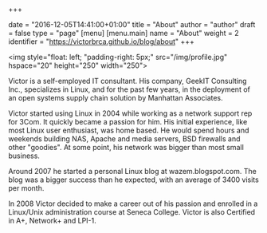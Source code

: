 +++

date = "2016-12-05T14:41:00+01:00"
title = "About"
author = "author"
draft = false
type = "page"
[menu]
     [menu.main]
        name = "About"
        weight = 2
        identifier = "https://victorbrca.github.io/blog/about"
+++

<img style="float: left; "padding-right: 5px;" src="/img/profile.jpg" hspace="20" height="250" width="250">

Victor is a self-employed IT consultant. His company, GeekIT Consulting Inc., specializes in Linux, and for the past few years, in the deployment of an open systems supply chain solution by Manhattan Associates.

Victor started using Linux in 2004 while working as a network support rep for 3Com. It quickly became a passion for him. His initial experience, like most Linux user enthusiast, was home based. He would spend hours and weekends building NAS, Apache and media servers, BSD firewalls and other "goodies". At some point, his network was bigger than most small business.

Around 2007 he started a personal Linux blog at wazem.blogspot.com. The blog was a bigger success than he expected, with an average of 3400 visits per month.

In 2008 Victor decided to make a career out of his passion and enrolled in a Linux/Unix administration course at Seneca College. Victor is also Certified in A+, Network+ and LPI-1.

